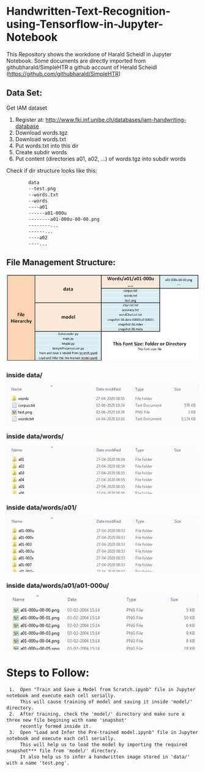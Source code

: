 # Handwritten-Text-Recognition-using-Tensorflow-in-Jupyter-Notebook
This Repository shows the workdone of Harald Scheidl in Jupyter Notebook. 
Some documents are directly imported from githubharald/SimpleHTR a github account of Herald Scheidl
(https://github.com/githubharald/SimpleHTR)
## Data Set:
Get IAM dataset
1. Register at: http://www.fki.inf.unibe.ch/databases/iam-handwriting-database
2. Download words.tgz 
3. Download words.txt
4. Put words.txt into this dir
5. Create subdir words
6. Put content (directories a01, a02, ...) of words.tgz into subdir words

Check if dir structure looks like this:

            data
            --test.png
            --words.txt
            --words
            ----a01
            ------a01-000u
            --------a01-000u-00-00.png
            --------...
            ------...
            ----a02
            ----...
## File Management Structure:
![htr](./doc/FileHierarchy.PNG)
### inside data/
![htr](./doc/data.PNG)
### inside data/words/
![htr](./doc/data-words.PNG)
### inside data/words/a01/
![htr](./doc/data-words-a01.PNG)
### inside data/words/a01/a01-000u/
![htr](./doc/data-words-a01-a01-000u.PNG)
# Steps to Follow:
     1.  Open "Train and Save a Model from Scratch.ipynb" file in Jupyter notebook and execute each cell serially.
         This will cause training of model and saving it inside 'model/' directory.
     2.  After training, check the 'model/' directory and make sure a three new file begining with name 'snapshot'
         recently formed inside it.
     3.  Open "Load and Infer the Pre-trained model.ipynb" file in Jupyter notebook and execute each cell serially.
         This will help us to load the model by importing the required snapshot*** file from 'model/' directory.
         It also help us to infer a handwritten image stored in 'data/' with a name 'test.png'.
